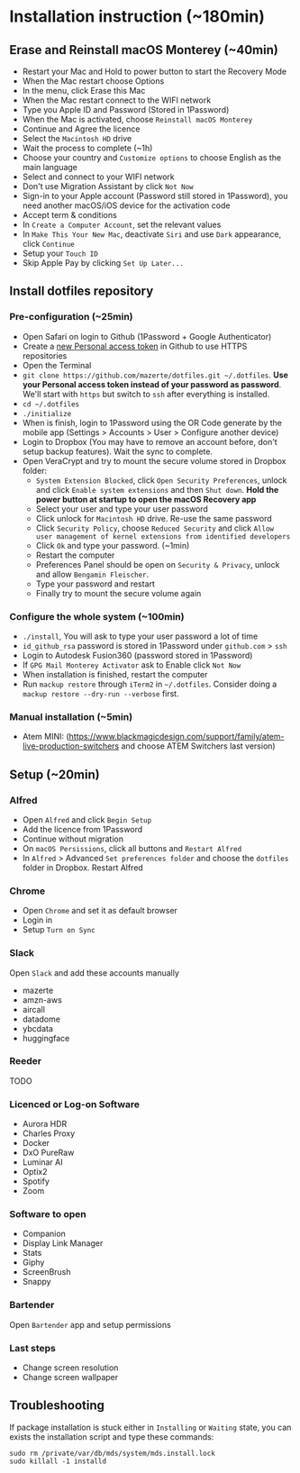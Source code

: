 # Installation instruction (~180min)

## Erase and Reinstall macOS Monterey (~40min)

- Restart your Mac and Hold to power button to start the Recovery Mode
- When the Mac restart choose Options
- In the menu, click Erase this Mac
- When the Mac restart connect to the WIFI network
- Type you Apple ID and Password (Stored in 1Password)
- When the Mac is activated, choose `Reinstall macOS Monterey`
- Continue and Agree the licence
- Select the `Macintosh HD` drive
- Wait the process to complete (~1h)
- Choose your country and `Customize options` to choose English as the main language
- Select and connect to your WIFI network
- Don't use Migration Assistant by click `Not Now`
- Sign-in to your Apple account (Password still stored in 1Password), you need another macOS/iOS device for the activation code
- Accept term & conditions
- In `Create a Computer Account`, set the relevant values
- In `Make This Your New Mac`, deactivate `Siri` and use `Dark` appearance, click `Continue`
- Setup your `Touch ID`
- Skip Apple Pay by clicking `Set Up Later...`

## Install dotfiles repository

### Pre-configuration (~25min)

- Open Safari on login to Github (1Password + Google Authenticator)
- Create a [new Personal access token](https://github.com/settings/tokens) in Github to use HTTPS repositories
- Open the Terminal
- `git clone https://github.com/mazerte/dotfiles.git ~/.dotfiles`. **Use your Personal access token instead of your password as password**. We'll start with `https` but switch to `ssh` after everything is installed.
- `cd ~/.dotfiles`
- `./initialize`
- When is finish, login to 1Password using the OR Code generate by the mobile app (Settings > Accounts > User > Configure another device)
- Login to Dropbox (You may have to remove an account before, don't setup backup features). Wait the sync to complete.
- Open VeraCrypt and try to mount the secure volume stored in Dropbox folder:
  - `System Extension Blocked`, click `Open Security Preferences`, unlock and click `Enable system extensions` and then `Shut down`. **Hold the power button at startup to open the macOS Recovery app**
  - Select your user and type your user password
  - Click unlock for `Macintosh HD` drive. Re-use the same password
  - Click `Security Policy`, choose `Reduced Security` and click `Allow user management of kernel extensions from identified developers`
  - Click `Ok` and type your password. (~1min)
  - Restart the computer
  - Preferences Panel should be open on `Security & Privacy`, unlock and allow `Bengamin Fleischer`.
  - Type your password and restart
  - Finally try to mount the secure volume again

### Configure the whole system (~100min)

- `./install`, You will ask to type your user password a lot of time
- `id_github_rsa` password is stored in 1Password under `github.com` > `ssh`
- Login to Autodesk Fusion360 (password stored in 1Password)
- If `GPG Mail Monterey Activator` ask to Enable click `Not Now`
- When installation is finished, restart the computer
- Run `mackup restore` through `iTerm2` in `~/.dotfiles`. Consider doing a `mackup restore --dry-run --verbose` first.

### Manual installation (~5min)

- Atem MINI: (https://www.blackmagicdesign.com/support/family/atem-live-production-switchers and choose ATEM Switchers last version)

## Setup (~20min)

### Alfred

- Open `Alfred` and click `Begin Setup`
- Add the licence from 1Password
- Continue without migration
- On `macOS Persissions`, click all buttons and `Restart Alfred`
- In `Alfred` > Advanced `Set preferences folder` and choose the `dotfiles` folder in Dropbox. Restart Alfred

### Chrome

- Open `Chrome` and set it as default browser
- Login in
- Setup `Turn on Sync`

### Slack

Open `Slack` and add these accounts manually

- mazerte
- amzn-aws
- aircall
- datadome
- ybcdata
- huggingface

### Reeder

TODO

### Licenced or Log-on Software

- Aurora HDR
- Charles Proxy
- Docker
- DxO PureRaw
- Luminar AI
- Optix2
- Spotify
- Zoom

### Software to open

- Companion
- Display Link Manager
- Stats
- Giphy
- ScreenBrush
- Snappy

### Bartender

Open `Bartender` app and setup permissions

### Last steps

- Change screen resolution
- Change screen wallpaper

## Troubleshooting

If package installation is stuck either in `Installing` or `Waiting` state, you can exists the installation script and type these commands:

```
sudo rm /private/var/db/mds/system/mds.install.lock
sudo killall -1 installd
```
